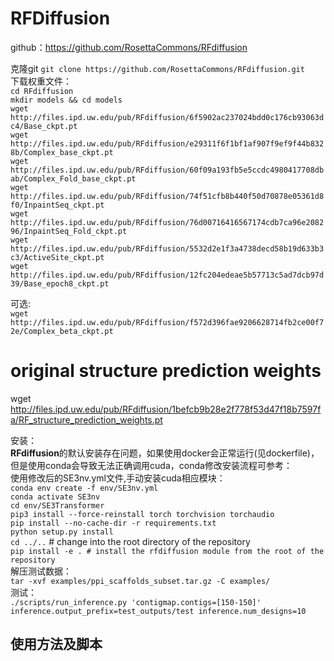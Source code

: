 # RFDiffusion  

github：https://github.com/RosettaCommons/RFdiffusion  

克隆git 
`git clone https://github.com/RosettaCommons/RFdiffusion.git`  
下载权重文件：  
`cd RFdiffusion`  
`mkdir models && cd models`  
`wget http://files.ipd.uw.edu/pub/RFdiffusion/6f5902ac237024bdd0c176cb93063dc4/Base_ckpt.pt`  
`wget http://files.ipd.uw.edu/pub/RFdiffusion/e29311f6f1bf1af907f9ef9f44b8328b/Complex_base_ckpt.pt`  
`wget http://files.ipd.uw.edu/pub/RFdiffusion/60f09a193fb5e5ccdc4980417708dbab/Complex_Fold_base_ckpt.pt`  
`wget http://files.ipd.uw.edu/pub/RFdiffusion/74f51cfb8b440f50d70878e05361d8f0/InpaintSeq_ckpt.pt`  
`wget http://files.ipd.uw.edu/pub/RFdiffusion/76d00716416567174cdb7ca96e208296/InpaintSeq_Fold_ckpt.pt`  
`wget http://files.ipd.uw.edu/pub/RFdiffusion/5532d2e1f3a4738decd58b19d633b3c3/ActiveSite_ckpt.pt`  
`wget http://files.ipd.uw.edu/pub/RFdiffusion/12fc204edeae5b57713c5ad7dcb97d39/Base_epoch8_ckpt.pt`  

可选:  
`wget http://files.ipd.uw.edu/pub/RFdiffusion/f572d396fae9206628714fb2ce00f72e/Complex_beta_ckpt.pt`  

# original structure prediction weights
wget http://files.ipd.uw.edu/pub/RFdiffusion/1befcb9b28e2f778f53d47f18b7597fa/RF_structure_prediction_weights.pt

安装：  
**RFdiffusion**的默认安装存在问题，如果使用docker会正常运行(见dockerfile)，但是使用conda会导致无法正确调用cuda，conda修改安装流程可参考：  
使用修改后的SE3nv.yml文件,手动安装cuda相应模块：  
`conda env create -f env/SE3nv.yml`  
`conda activate SE3nv`  
`cd env/SE3Transformer`  
`pip3 install --force-reinstall torch torchvision torchaudio`  
`pip install --no-cache-dir -r requirements.txt`  
`python setup.py install`  
`cd ../..` # change into the root directory of the repository  
`pip install -e . # install the rfdiffusion module from the root of the repository`  
解压测试数据：  
`tar -xvf examples/ppi_scaffolds_subset.tar.gz -C examples/`  
测试：  
`./scripts/run_inference.py 'contigmap.contigs=[150-150]' inference.output_prefix=test_outputs/test inference.num_designs=10`

## 使用方法及脚本  

